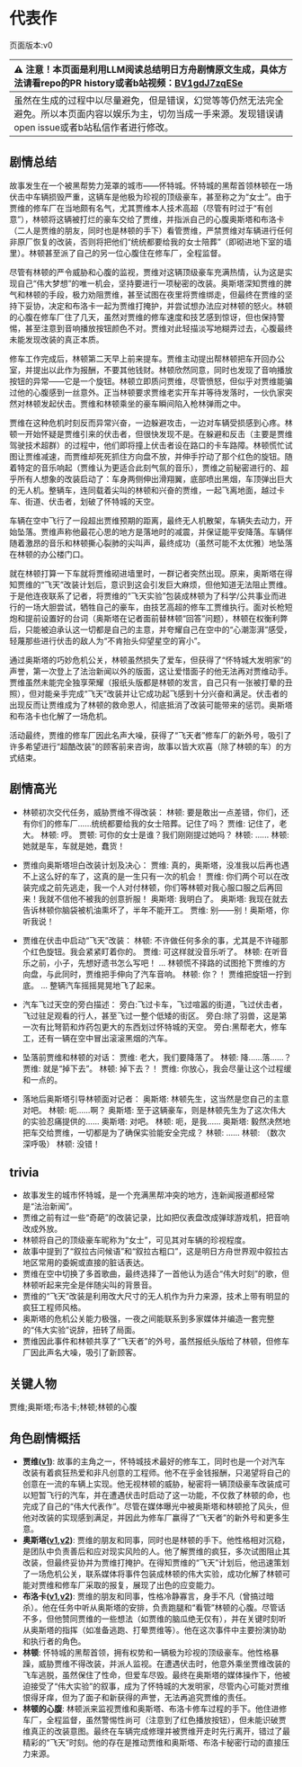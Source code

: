 # 代表作
页面版本:v0
 

| :warning: 注意！本页面是利用LLM阅读总结明日方舟剧情原文生成，具体方法请看repo的PR history或者b站视频：[BV1gdJ7zqESe](https://www.bilibili.com/video/BV1gdJ7zqESe/)         |
|:----------------------------|
| 虽然在生成的过程中以尽量避免，但是错误，幻觉等等仍然无法完全避免。所以本页面内容以娱乐为主，切勿当成一手来源。发现错误请open issue或者b站私信作者进行修改。|



## 剧情总结
故事发生在一个被黑帮势力笼罩的城市——怀特城。怀特城的黑帮首领林顿在一场伏击中车辆损毁严重，这辆车是他极为珍视的顶级豪车，甚至称之为“女士”。由于贾维的修车厂在当地颇有名气，尤其贾维本人技术高超（尽管有时过于“有创意”），林顿将这辆被打烂的豪车交给了贾维，并指派自己的心腹奥斯塔和布洛卡（二人是贾维的朋友，同时也是林顿的手下）看管贾维，严禁贾维对车辆进行任何非原厂恢复的改装，否则将把他们“统统都要给我的女士陪葬”（即砌进地下室的墙里）。林顿甚至派了自己的另一位心腹住在修车厂，全程监督。

尽管有林顿的严令威胁和心腹的监视，贾维对这辆顶级豪车充满热情，认为这是实现自己“伟大梦想”的唯一机会，坚持要进行一项秘密的改装。奥斯塔深知贾维的脾气和林顿的手段，极力劝阻贾维，甚至试图在夜里将贾维绑走，但最终在贾维的坚持下妥协，决定和布洛卡一起为贾维打掩护，并尝试想办法应对林顿的怒火。林顿的心腹在修车厂住了几天，虽然对贾维的修车速度和技艺感到惊讶，但也保持警惕，甚至注意到音响播放按钮颜色不对。贾维对此轻描淡写地糊弄过去，心腹最终未能发现改装的真正本质。

修车工作完成后，林顿第二天早上前来提车。贾维主动提出帮林顿把车开回办公室，并提出以此作为报酬，不要其他钱财。林顿欣然同意，同时也发现了音响播放按钮的异常——它是一个旋钮。林顿立即质问贾维，尽管愤怒，但似乎对贾维能骗过他的心腹感到一丝意外。正当林顿要求贾维老实开车并等待发落时，一伙仇家突然对林顿发起伏击。贾维和林顿乘坐的豪车瞬间陷入枪林弹雨之中。

贾维在这种危机时刻反而异常兴奋，一边躲避攻击，一边对车辆受损感到心疼。林顿一开始怀疑是贾维引来的伏击者，但很快发现不是。在躲避和反击（主要是贾维驾驶技术超群）的过程中，他们即将撞上伏击者设在路口的卡车路障。林顿慌忙试图让贾维减速，而贾维却死死抓住方向盘不放，并伸手拧动了那个红色的旋钮。随着特定的音乐响起（贾维认为更适合此刻气氛的音乐），贾维之前秘密进行的、超乎所有人想象的改装启动了：车身两侧伸出滑翔翼，底部喷出黑烟，车顶弹出巨大的无人机。整辆车，连同载着尖叫的林顿和兴奋的贾维，一起飞离地面，越过卡车、街道、伏击者，划破了怀特城的天空。

车辆在空中飞行了一段超出贾维预期的距离，最终无人机散架，车辆失去动力，开始坠落。贾维声称他最花心思的地方是落地时的减震，并保证能平安降落。车辆伴随着激昂的音乐和林顿撕心裂肺的尖叫声，最终成功（虽然可能不太优雅）地坠落在林顿的办公楼门口。

就在林顿打算一下车就将贾维砌进墙里时，一群记者突然出现。原来，奥斯塔在得知贾维的“飞天”改装计划后，意识到这会引发巨大麻烦，但他知道无法阻止贾维。于是他连夜联系了记者，将贾维的“飞天实验”包装成林顿为了科学/公共事业而进行的一场大胆尝试，牺牲自己的豪车，由技艺高超的修车工贾维执行。面对长枪短炮和提前设置好的台词（奥斯塔在记者面前替林顿“回答”问题），林顿在权衡利弊后，只能被迫承认这一切都是自己的主意，并夸耀自己在空中的“心潮澎湃”感受，轻蔑那些进行伏击的敌人为“不肯抬头仰望星空的宵小”。

通过奥斯塔的巧妙危机公关，林顿虽然损失了爱车，但获得了“怀特城大发明家”的声誉，第一次登上了法治新闻以外的版面，这让爱惜面子的他无法再对贾维动手。贾维虽然未能完全独享荣耀（报纸头版都是林顿的发言，自己只有一张被打晕的丑照），但对能亲手完成“飞天”改装并让它成功起飞感到十分兴奋和满足。伏击者的出现反而让贾维成为了林顿的救命恩人，彻底抵消了改装可能带来的惩罚。奥斯塔和布洛卡也化解了一场危机。

活动最终，贾维的修车厂因此名声大噪，获得了“飞天者”修车厂的新外号，吸引了许多希望进行“超酷改装”的顾客前来咨询，故事以皆大欢喜（除了林顿的车）的方式结束。
## 剧情高光
- 林顿初次交代任务，威胁贾维不得改装：
林顿: 要是敢出一点差错，你们，还有你们的修车厂......统统都要给我的女士陪葬。记住了吗？
贾维: 记住了，老大。
林顿: 哼。
贾顿: 可你的女士是谁？我们刚刚提过她吗？
林顿: ......
林顿: 她就是车，车就是她，蠢货！

- 贾维向奥斯塔坦白改装计划及决心：
贾维: 真的，奥斯塔，没准我以后再也遇不上这么好的车了，这真的是一生只有一次的机会！
贾维: 你们两个可以在改装完成之前先逃走，我一个人对付林顿，你们等林顿对我心服口服之后再回来！我就不信他不被我的创意折服！
奥斯塔: 我明白了。
奥斯塔: 我现在就去告诉林顿你脑袋被机油熏坏了，半年不能开工。
贾维: 别——别！奥斯塔，你听我说！

- 贾维在伏击中启动“飞天”改装：
林顿: 不许做任何多余的事，尤其是不许碰那个红色旋钮。我会紧紧盯着你的。
贾维: 可这样就没音乐听了。
林顿: 在听音乐之前，小子，先想好遗书怎么写吧！
...
林顿慌不择路的试图抢下贾维的方向盘，与此同时，贾维把手伸向了汽车音响。
林顿: 你？！
贾维把旋钮一拧到底。
...
整辆汽车摇摇晃晃地飞了起来。

- 汽车飞过天空的旁白描述：
旁白:飞过卡车，飞过喧嚣的街道，飞过伏击者，飞过驻足观看的行人，甚至飞过一整个低矮的街区。
旁白:除了羽兽，这是第一次有比弩箭和炸药包更大的东西划过怀特城的天空。
旁白:黑帮老大，修车工，还有一辆在空中冒出滚滚黑烟的汽车。

- 坠落前贾维和林顿的对话：
贾维: 老大，我们要降落了。
林顿: 降......落......？
贾维: 就是“掉下去”。
林顿: 掉下去？！
贾维: 你放心，我会尽量让这个过程缓和一点的。

- 落地后奥斯塔引导林顿面对记者：
奥斯塔: 林顿先生，这当然是您自己的主意对吧。
林顿: 呃......啊？
奥斯塔: 至于这辆豪车，则是林顿先生为了这次伟大的实验忍痛提供的......
奥斯塔: 对吧。
林顿: 呃，是我......
奥斯塔: 毅然决然地把车交给贾维，一切都是为了确保实验能安全完成？
林顿: ......
林顿: （数次深呼吸）
林顿: 没错！
## trivia
- 故事发生的城市怀特城，是一个充满黑帮冲突的地方，连新闻报道都经常是“法治新闻”。
- 贾维之前有过一些“奇葩”的改装记录，比如把仪表盘改成弹球游戏机，把音响改成外放。
- 林顿将自己的顶级豪车昵称为“女士”，可见其对车辆的珍视程度。
- 故事中提到了“叙拉古问候语”和“叙拉古粗口”，这是明日方舟世界观中叙拉古地区常用的委婉或直接的脏话表达。
- 贾维在空中切换了多首歌曲，最终选择了一首他认为适合“伟大时刻”的歌，但林顿听起来完全是伴随尖叫的背景音。
- 贾维的“飞天”改装是利用改大尺寸的无人机作为升力来源，技术上带有明显的疯狂工程师风格。
- 奥斯塔的危机公关能力极强，一夜之间能联系到多家媒体并编造一套完整的“伟大实验”说辞，扭转了局面。
- 贾维因此事件和林顿共享了“飞天者”的外号，虽然报纸头版给了林顿，但修车厂因此声名大噪，吸引了新顾客。
## 关键人物
贾维;奥斯塔;布洛卡;林顿;林顿的心腹
## 角色剧情概括
-   **贾维([v1](../chars/char_349_chiave.md))**: 故事的主角之一，怀特城技术最好的修车工，同时也是一个对汽车改装有着疯狂热爱和非凡创意的工程师。他不在乎金钱报酬，只渴望将自己的创意在一流的车辆上实现。他无视林顿的威胁，秘密将一辆顶级豪车改装成可以短暂飞行的汽车，并在遭遇伏击时启动了这一功能，不仅救了林顿的命，也完成了自己的“伟大代表作”。尽管在媒体曝光中被奥斯塔和林顿抢了风头，但他对改装的实现感到满足，并因此为修车厂赢得了“飞天者”的新外号和更多生意。
-   **奥斯塔([v1](../chars/char_346_aosta.md),[v2](../char_v3/char_346_aosta.md))**: 贾维的朋友和同事，同时也是林顿的手下。他性格相对沉稳，是团队中负责善后和应对现实风险的人。他了解贾维的疯狂，多次试图阻止其改装，但最终妥协并为贾维打掩护。在得知贾维的“飞天”计划后，他迅速策划了一场危机公关，联系媒体将事件包装成林顿的伟大实验，成功化解了林顿可能对贾维和修车厂采取的报复，展现了出色的应变能力。
-   **布洛卡([v1](../chars/char_356_broca.md),[v2](../char_v3/char_356_broca.md))**: 贾维的朋友和同事，性格冷静寡言，身手不凡（曾搞过暗杀）。他在任务中听从奥斯塔的安排，负责跑腿和“看管”林顿的心腹。尽管话不多，但他赞同贾维的一些想法（如贾维的脑瓜绝无仅有），并在关键时刻听从奥斯塔的指挥（如准备逃跑、打晕贾维等）。他在这次事件中主要扮演协助和执行者的角色。
-   **林顿**: 怀特城的黑帮首领，拥有权势和一辆极为珍视的顶级豪车。他性格暴躁，威胁贾维不得改装，并派人监视。在遭遇伏击时，他意外乘坐贾维改装的飞车逃脱，虽然保住了性命，但爱车尽毁。最终在奥斯塔的媒体操作下，他被迫接受了“伟大实验”的叙事，成为了怀特城的大发明家，尽管内心可能对贾维恨得牙痒，但为了面子和新获得的声誉，无法再追究贾维的责任。
-   **林顿的心腹**: 林顿派来监视贾维和奥斯塔、布洛卡修车过程的手下。他住进修车厂，全程监督，虽然警惕性尚可（注意到了红色播放按钮），但未能识破贾维真正的改装意图。最终在车辆完成修理并被贾维开走时先行离开，错过了最精彩的“飞天”时刻。他的存在是推动贾维和奥斯塔、布洛卡秘密行动的直接压力来源。